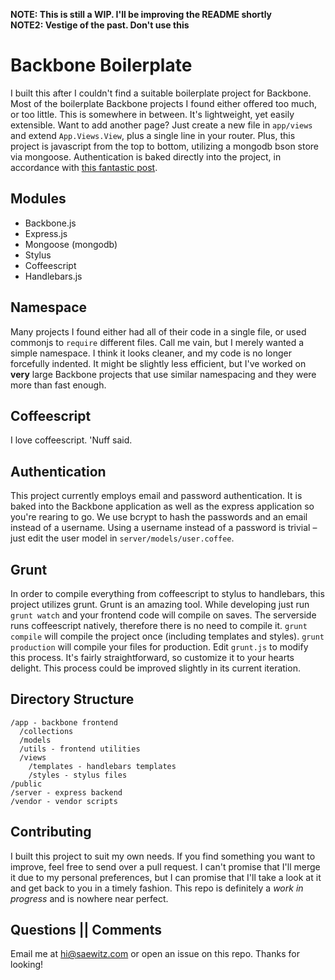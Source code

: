 **NOTE: This is still a WIP. I'll be improving the README shortly**    
**NOTE2: Vestige of the past. Don't use this**

# Backbone Boilerplate
I built this after I couldn't find a suitable boilerplate project for Backbone. Most of the boilerplate Backbone projects I found either offered too much, or too little. This is somewhere in between. It's lightweight, yet easily extensible. Want to add another page? Just create a new file in `app/views` and extend `App.Views.View`, plus a single line in your router. Plus, this project is javascript from the top to bottom, utilizing a mongodb bson store via mongoose. Authentication is baked directly into the project, in accordance with [this fantastic post](http://devsmash.com/blog/password-authentication-with-mongoose-and-bcrypt).

## Modules
* Backbone.js
* Express.js
* Mongoose (mongodb)
* Stylus
* Coffeescript
* Handlebars.js

## Namespace
Many projects I found either had all of their code in a single file, or used commonjs to `require` different files. Call me vain, but I merely wanted a simple namespace. I think it looks cleaner, and my code is no longer forcefully indented. It might be slightly less efficient, but I've worked on **very** large Backbone projects that use similar namespacing and they were more than fast enough.

## Coffeescript
I love coffeescript. 'Nuff said.

## Authentication
This project currently employs email and password authentication. It is baked into the Backbone application as well as the express application so you're rearing to go. We use bcrypt to hash the passwords and an email instead of a username. Using a username instead of a password is trivial – just edit the user model in `server/models/user.coffee`.

## Grunt
In order to compile everything from coffeescript to stylus to handlebars, this project utilizes grunt. Grunt is an amazing tool. While developing just run `grunt watch` and your frontend code will compile on saves. The serverside runs coffeescript natively, therefore there is no need to compile it. `grunt compile` will compile the project once (including templates and styles). `grunt production` will compile your files for production. Edit `grunt.js` to modify this process. It's fairly straightforward, so customize it to your hearts delight. This process could be improved slightly in its current iteration.

## Directory Structure
    /app - backbone frontend
      /collections
      /models
      /utils - frontend utilities
      /views
        /templates - handlebars templates
        /styles - stylus files
    /public
    /server - express backend
    /vendor - vendor scripts

## Contributing
I built this project to suit my own needs. If you find something you want to improve, feel free to send over a pull request. I can't promise that I'll merge it due to my personal preferences, but I can promise that I'll take a look at it and get back to you in a timely fashion. This repo is definitely a *work in progress* and is nowhere near perfect.

## Questions || Comments
Email me at <hi@saewitz.com> or open an issue on this repo. Thanks for looking!
